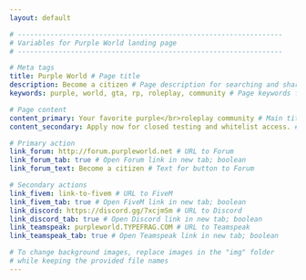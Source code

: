 ```yaml
---
layout: default

# -----------------------------------------------------------------
# Variables for Purple World landing page
# -----------------------------------------------------------------

# Meta tags
title: Purple World # Page title
description: Become a citizen # Page description for searching and sharing
keywords: purple, world, gta, rp, roleplay, community # Page keywords for searching

# Page content
content_primary: Your favorite purple</br>roleplay community # Main title
content_secondary: Apply now for closed testing and whitelist access. # Subtitle

# Primary action
link_forum: http://forum.purpleworld.net # URL to Forum
link_forum_tab: true # Open Forum link in new tab; boolean
link_forum_text: Become a citizen # Text for button to Forum

# Secondary actions
link_fivem: link-to-fivem # URL to FiveM
link_fivem_tab: true # Open FiveM link in new tab; boolean
link_discord: https://discord.gg/7xcjmSm # URL to Discord
link_discord_tab: true # Open Discord link in new tab; boolean
link_teamspeak: purpleworld.TYPEFRAG.COM # URL to Teamspeak
link_teamspeak_tab: true # Open Teamspeak link in new tab; boolean

# To change background images, replace images in the "img" folder
# while keeping the provided file names
---
```

